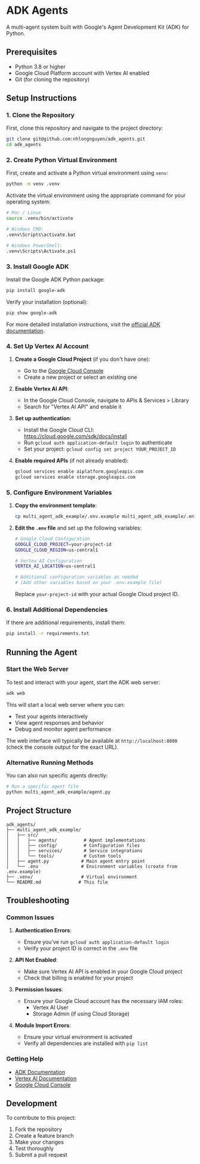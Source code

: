 # ADK Agents

A multi-agent system built with Google's Agent Development Kit (ADK) for Python.

## Prerequisites

- Python 3.8 or higher
- Google Cloud Platform account with Vertex AI enabled
- Git (for cloning the repository)

## Setup Instructions

### 1. Clone the Repository

First, clone this repository and navigate to the project directory:

```bash
git clone git@github.com:nhlongnguyen/adk_agents.git
cd adk_agents
```

### 2. Create Python Virtual Environment

First, create and activate a Python virtual environment using `venv`:

```bash
python -m venv .venv
```

Activate the virtual environment using the appropriate command for your operating system:

```bash
# Mac / Linux
source .venv/bin/activate

# Windows CMD:
.venv\Scripts\activate.bat

# Windows PowerShell:
.venv\Scripts\Activate.ps1
```

### 3. Install Google ADK

Install the Google ADK Python package:

```bash
pip install google-adk
```

Verify your installation (optional):

```bash
pip show google-adk
```

For more detailed installation instructions, visit the [official ADK documentation](https://google.github.io/adk-docs/get-started/installation/).

### 4. Set Up Vertex AI Account

1. **Create a Google Cloud Project** (if you don't have one):

   - Go to the [Google Cloud Console](https://console.cloud.google.com/)
   - Create a new project or select an existing one

2. **Enable Vertex AI API**:

   - In the Google Cloud Console, navigate to APIs & Services > Library
   - Search for "Vertex AI API" and enable it

3. **Set up authentication**:

   - Install the Google Cloud CLI: https://cloud.google.com/sdk/docs/install
   - Run `gcloud auth application-default login` to authenticate
   - Set your project: `gcloud config set project YOUR_PROJECT_ID`

4. **Enable required APIs** (if not already enabled):
   ```bash
   gcloud services enable aiplatform.googleapis.com
   gcloud services enable storage.googleapis.com
   ```

### 5. Configure Environment Variables

1. **Copy the environment template**:

   ```bash
   cp multi_agent_adk_example/.env.example multi_agent_adk_example/.env
   ```

2. **Edit the `.env` file** and set up the following variables:

   ```bash
   # Google Cloud Configuration
   GOOGLE_CLOUD_PROJECT=your-project-id
   GOOGLE_CLOUD_REGION=us-central1

   # Vertex AI Configuration
   VERTEX_AI_LOCATION=us-central1

   # Additional configuration variables as needed
   # (Add other variables based on your .env.example file)
   ```

   Replace `your-project-id` with your actual Google Cloud project ID.

### 6. Install Additional Dependencies

If there are additional requirements, install them:

```bash
pip install -r requirements.txt
```

## Running the Agent

### Start the Web Server

To test and interact with your agent, start the ADK web server:

```bash
adk web
```

This will start a local web server where you can:

- Test your agents interactively
- View agent responses and behavior
- Debug and monitor agent performance

The web interface will typically be available at `http://localhost:8000` (check the console output for the exact URL).

### Alternative Running Methods

You can also run specific agents directly:

```bash
# Run a specific agent file
python multi_agent_adk_example/agent.py
```

## Project Structure

```
adk_agents/
├── multi_agent_adk_example/
│   ├── src/
│   │   ├── agents/          # Agent implementations
│   │   ├── config/          # Configuration files
│   │   ├── services/        # Service integrations
│   │   └── tools/           # Custom tools
│   ├── agent.py            # Main agent entry point
│   └── .env                # Environment variables (create from .env.example)
├── .venv/                  # Virtual environment
└── README.md              # This file
```

## Troubleshooting

### Common Issues

1. **Authentication Errors**:

   - Ensure you've run `gcloud auth application-default login`
   - Verify your project ID is correct in the `.env` file

2. **API Not Enabled**:

   - Make sure Vertex AI API is enabled in your Google Cloud project
   - Check that billing is enabled for your project

3. **Permission Issues**:

   - Ensure your Google Cloud account has the necessary IAM roles:
     - Vertex AI User
     - Storage Admin (if using Cloud Storage)

4. **Module Import Errors**:
   - Ensure your virtual environment is activated
   - Verify all dependencies are installed with `pip list`

### Getting Help

- [ADK Documentation](https://google.github.io/adk-docs/)
- [Vertex AI Documentation](https://cloud.google.com/vertex-ai/docs)
- [Google Cloud Console](https://console.cloud.google.com/)

## Development

To contribute to this project:

1. Fork the repository
2. Create a feature branch
3. Make your changes
4. Test thoroughly
5. Submit a pull request

